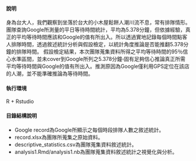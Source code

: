 #### 說明
身為台大人，我們觀察到坐落於台大的小木屋鬆餅人潮川流不息，常有排隊情形。團隊查詢Google所測量的平日等待時間統計，平均為5.378分鐘，但依據經驗，真正的平均等待時間應該和Google的值有所出入。所以透過實地記錄每個時間點客人排隊時間，透過敘述統計分析與假設檢定，以統計角度推論是否能推翻5.378分鐘的排隊時間。
假設檢定結果，本次團隊蒐集資料所得之平均等待時間的95％信心水準區間，並未cover到Google所列之5.378分鐘▫固有足夠信心推論真正所需平均等待時間與Google的值有所出入。推測原因為Google僅利用GPS定位在該店的人潮，並不能準確推論為等待時間。

#### 執行環境
R + Rstudio

#### 目錄結構說明
* Google record為Google所顯示之每個時段排隊人數之敘述統計。
* record.xlsx為團隊所蒐集之原始資料。
* descriptive_statistics.csv為團隊蒐集資料敘述統計。
* analysis1.Rmd/analysis1.nb為團隊蒐集資料敘述統計之視覺化與分析。